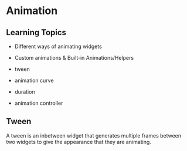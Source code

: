 # Animation

## Learning Topics
* Different ways of animating widgets
* Custom animations & Built-in Animations/Helpers

* tween
* animation curve
* duration
* animation controller

## Tween
A tween is an inbetween widget that generates multiple frames between two widgets to
give the appearance that they are animating. 